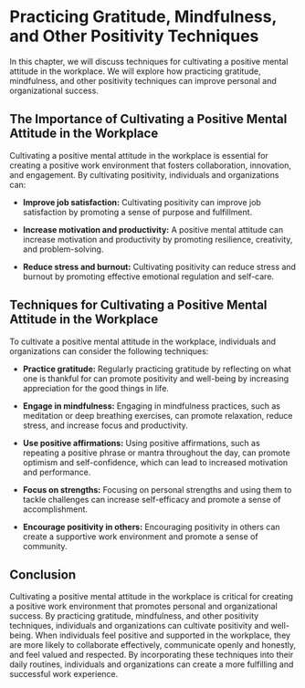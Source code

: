 Practicing Gratitude, Mindfulness, and Other Positivity Techniques
======================================================================================================================================

In this chapter, we will discuss techniques for cultivating a positive mental attitude in the workplace. We will explore how practicing gratitude, mindfulness, and other positivity techniques can improve personal and organizational success.

The Importance of Cultivating a Positive Mental Attitude in the Workplace
-------------------------------------------------------------------------

Cultivating a positive mental attitude in the workplace is essential for creating a positive work environment that fosters collaboration, innovation, and engagement. By cultivating positivity, individuals and organizations can:

* **Improve job satisfaction:** Cultivating positivity can improve job satisfaction by promoting a sense of purpose and fulfillment.

* **Increase motivation and productivity:** A positive mental attitude can increase motivation and productivity by promoting resilience, creativity, and problem-solving.

* **Reduce stress and burnout:** Cultivating positivity can reduce stress and burnout by promoting effective emotional regulation and self-care.

Techniques for Cultivating a Positive Mental Attitude in the Workplace
----------------------------------------------------------------------

To cultivate a positive mental attitude in the workplace, individuals and organizations can consider the following techniques:

* **Practice gratitude:** Regularly practicing gratitude by reflecting on what one is thankful for can promote positivity and well-being by increasing appreciation for the good things in life.

* **Engage in mindfulness:** Engaging in mindfulness practices, such as meditation or deep breathing exercises, can promote relaxation, reduce stress, and increase focus and productivity.

* **Use positive affirmations:** Using positive affirmations, such as repeating a positive phrase or mantra throughout the day, can promote optimism and self-confidence, which can lead to increased motivation and performance.

* **Focus on strengths:** Focusing on personal strengths and using them to tackle challenges can increase self-efficacy and promote a sense of accomplishment.

* **Encourage positivity in others:** Encouraging positivity in others can create a supportive work environment and promote a sense of community.

Conclusion
----------

Cultivating a positive mental attitude in the workplace is critical for creating a positive work environment that promotes personal and organizational success. By practicing gratitude, mindfulness, and other positivity techniques, individuals and organizations can cultivate positivity and well-being. When individuals feel positive and supported in the workplace, they are more likely to collaborate effectively, communicate openly and honestly, and feel valued and respected. By incorporating these techniques into their daily routines, individuals and organizations can create a more fulfilling and successful work experience.
